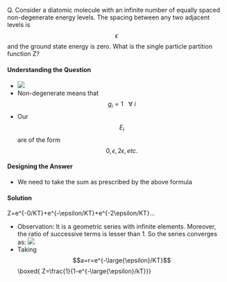 Q. Consider a diatomic molecule with an infinite number of equally spaced non-degenerate energy levels. The spacing between any two adjacent levels is $$\epsilon$$ and the ground state energy is zero. What is the single particle partition function Z?

#### Understanding the Question
 - ![](maxwell-boltzmann%20energy%20distribution#^partition-function)
 - Non-degenerate means that $$g_i=1\ \ \ \forall\  i$$ 
 - Our $$E_i$$ are of the form $$0,\epsilon,2\epsilon,etc.$$
#### Designing the Answer
 - We need to take the sum as prescribed by the above formula
#### Solution
$$$$Z=e^{-0/KT}+e^{-\epsilon/KT}+e^{-2\epsilon/KT}...$$$$
 - Observation: It is a geometric series with infinite elements. Moreover, the ratio of successive terms is lesser than 1. So the series converges as: ![](sequences%20and%20series#^85e479)
 - Taking $$a=r=e^{-\large{\epsilon}/KT}$$
   $$$$\boxed{ Z=\frac{1}{1-e^{-\large{\epsilon}/kT}}}$$$$